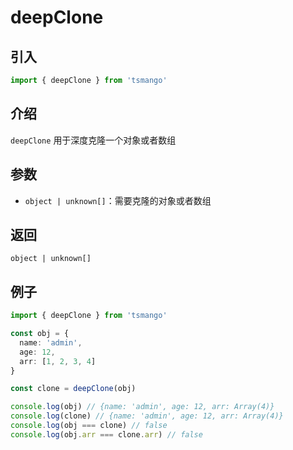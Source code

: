 # deepClone

## 引入

```ts
import { deepClone } from 'tsmango'
```

## 介绍

`deepClone` 用于深度克隆一个对象或者数组

## 参数

- `object | unknown[]`：需要克隆的对象或者数组

## 返回

`object | unknown[]`

## 例子

```ts
import { deepClone } from 'tsmango'

const obj = {
  name: 'admin',
  age: 12,
  arr: [1, 2, 3, 4]
}

const clone = deepClone(obj)

console.log(obj) // {name: 'admin', age: 12, arr: Array(4)}
console.log(clone) // {name: 'admin', age: 12, arr: Array(4)}
console.log(obj === clone) // false
console.log(obj.arr === clone.arr) // false
```

